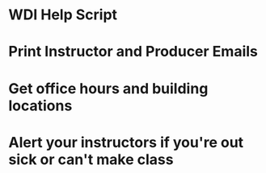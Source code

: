 # WDI Help Script

# Print Instructor and Producer Emails
# Get office hours and building locations
# Alert your instructors if you're out sick or can't make class